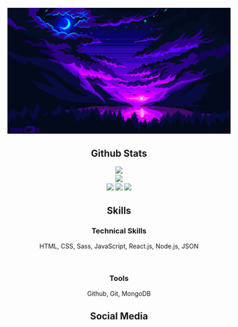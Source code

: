 <p align = "center">
  <img src="https://github.com/ChristopherBenton145/ChristopherBenton145/blob/main/images/github-background.gif" />
</p>

<h2 align="center">Github Stats</h2>
<p align="center">
  <img  src = "https://github-readme-stats.vercel.app/api?username=ChristopherBenton145&show_icons=true&theme=radical&line_height=25">
  <br />
  <img  src="https://github-readme-streak-stats.herokuapp.com/?user=ChristopherBenton145&show_icons=true&locale=en&layout=compact&theme=radical&line_height=0" />
  </br />
  <img src="https://badges.pufler.dev/visits/ChristopherBenton145/ChristopherBenton145"/>
  <img src="https://badges.pufler.dev/repos/ChristopherBenton145"/>
  <img src="https://badges.pufler.dev/commits/monthly/ChristopherBenton145" />
</p>

<h2 align="center">Skills</h2>
<p align = "center">
  <h3 align="center">Technical Skills</h3>
  <p align="center">HTML, CSS, Sass, JavaScript, React.js, Node.js, JSON</p>
  <br />
  <h3 align="center">Tools</h3>
  <p align="center">Github, Git, MongoDB</p>
</p>

<h2 align="center">Social Media</h2>
<p align = "center">
  
</p>
